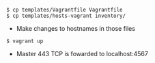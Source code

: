 
```
$ cp templates/Vagrantfile Vagrantfile
$ cp templates/hosts-vagrant inventory/
```

- Make changes to hostnames in those files 

```
$ vagrant up
```

- Master 443 TCP is fowarded to localhost:4567

